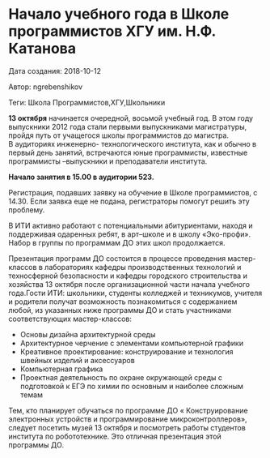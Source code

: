 # Начало учебного года в Школе программистов ХГУ им. Н.Ф. Катанова

Дата создания: 2018-10-12

Автор: ngrebenshikov

Теги: Школа Программистов,ХГУ,Школьники

 **13 октября** начинается очередной, восьмой учебный год. В этом году выпускники 2012 года стали первыми выпускниками магистратуры, пройдя путь от учащегося школы программистов до магистра.   
В аудиториях инженерно- технологического института, как и обычно в первый день занятий, встречаются юные программисты, известные программисты –выпускники и преподаватели института.   
  
**Начало занятия в 15.00 в аудитории 523.**    
  
Регистрация, подавших заявку на обучение в Школе программистов, с 14.30. Если заявка еще не подана, регистраторы помогут решить эту проблему.  
  
В ИТИ активно работают с потенциальными абитуриентами, находя и поддерживая одаренных ребят, в арт–школе и в школу «Эко-профи». Набор в группы по программам ДО этих школ продолжается.  
  
Презентация программ ДО состоится в процессе проведения мастер-классов в лабораториях кафедры производственных технологий и техносферной безопасности и кафедры городского строительства и хозяйства 13 октября после организационной части начала учебного года.Гости ИТИ: школьники, студенты колледжей и техникумов, учителя и родители получат возможность познакомиться с содержанием любой, из указанных ниже программы ДО и стать участниками соответствующих мастер-классов:  

- Основы дизайна архитектурной среды
- Архитектурное черчение с элементами компьютерной графики
- Креативное проектирование: конструирование и технология швейных изделий и аксессуаров
- Компьютерная графика
- Проектная деятельность по охране окружающей среды с подготовкой к ЕГЭ по химии по основным и наиболее сложным темам

  
Тем, кто планирует обучаться по программе ДО « Конструирование электронных устройств и программирование микроконтроллеров», следует посетить музей 13 октября и посмотреть работы студентов института по робототехнике. Это отличная презентация этой программы ДО.